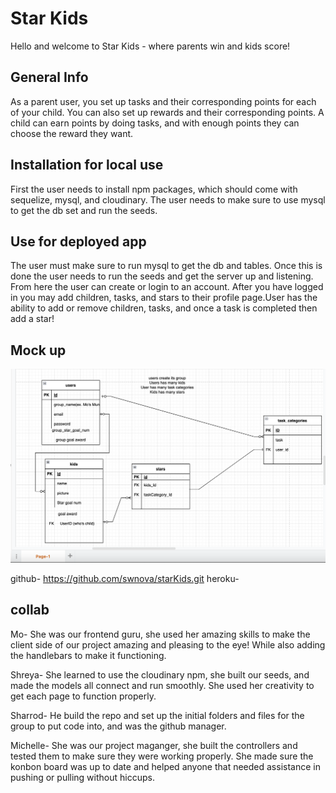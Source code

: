 # Star Kids
Hello and welcome to Star Kids - where parents win and kids score!

## General Info
As a parent user, you set up tasks and their corresponding points for each of your child. You can also set up rewards and their corresponding points. 
A child can earn points by doing tasks, and with enough points they can choose the reward they want.

## Installation for local use
First the user needs to install npm packages, which should come with sequelize, mysql, and cloudinary. The user needs to make sure to use mysql to get the db set and run the seeds.

## Use for deployed app
The user must make sure to run mysql to get the db and tables. Once this is done the user needs to run the seeds and get the server up and listening. From here the user can create or login to an account. After you have logged in you may add children, tasks, and stars to their profile page.User has the ability to add or remove children, tasks, and once a task is completed then add a star!

## Mock up
![The basic table structure.](./public/images/table_structure.png)

github- https://github.com/swnova/starKids.git
heroku- 

## collab
Mo- She was our frontend guru, she used her amazing skills to make the client side of our project amazing and pleasing to the eye! While also adding the handlebars to make it functioning.

Shreya- She learned to use the cloudinary npm, she built our seeds, and made the models all connect and run smoothly. She used her creativity to get each page to function properly.

Sharrod- He build the repo and set up the initial folders and files for the group to put code into, and was the github manager.

Michelle- She was our project maganger, she built the controllers and tested them to make sure they were working properly. She made sure the konbon board was up to date and helped anyone that needed assistance in pushing or pulling without hiccups.